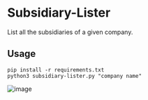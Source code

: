 # Subsidiary-Lister
List all the subsidiaries of a given company.
## Usage
```
pip install -r requirements.txt
python3 subsidiary-lister.py "company name"
```
![image](https://user-images.githubusercontent.com/43073766/154745996-87744ba5-0245-4444-8b62-a8ec5c58812e.png)
